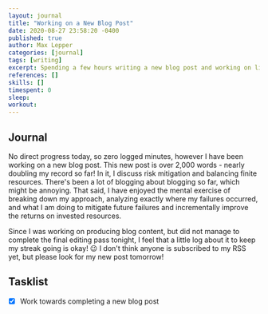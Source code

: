 ```yaml
---
layout: journal
title: "Working on a New Blog Post"
date: 2020-08-27 23:58:20 -0400
published: true
author: Max Lepper
categories: [journal]
tags: [writing]
excerpt: Spending a few hours writing a new blog post and working on life tasks.
references: []
skills: []
timespent: 0
sleep: 
workout: 
---
```


## Journal

No direct progress today, so zero logged minutes, however I have been working on a new blog post. This new post is over 2,000 words - nearly doubling my record so far! In it, I discuss risk mitigation and balancing finite resources. There's been a lot of blogging about blogging so far, which might be annoying. That said, I have enjoyed the mental exercise of breaking down my approach, analyzing exactly where my failures occurred, and what I am doing to mitigate future failures and incrementally improve the returns on invested resources.

Since I was working on producing blog content, but did not manage to complete the final editing pass tonight, I feel that a little log about it to keep my streak going is okay! 😉 I don't think anyone is subscribed to my RSS yet, but please look for my new post tomorrow!

## Tasklist

- [x] Work towards completing a new blog post